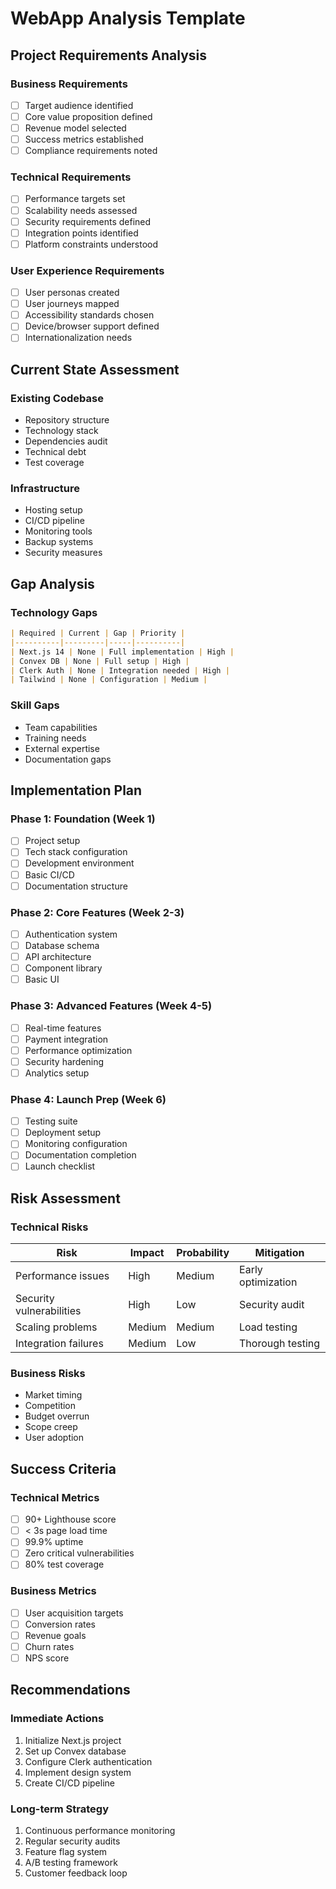 # WebApp Analysis Template

## Project Requirements Analysis

### Business Requirements
- [ ] Target audience identified
- [ ] Core value proposition defined
- [ ] Revenue model selected
- [ ] Success metrics established
- [ ] Compliance requirements noted

### Technical Requirements
- [ ] Performance targets set
- [ ] Scalability needs assessed
- [ ] Security requirements defined
- [ ] Integration points identified
- [ ] Platform constraints understood

### User Experience Requirements
- [ ] User personas created
- [ ] User journeys mapped
- [ ] Accessibility standards chosen
- [ ] Device/browser support defined
- [ ] Internationalization needs

## Current State Assessment

### Existing Codebase
- Repository structure
- Technology stack
- Dependencies audit
- Technical debt
- Test coverage

### Infrastructure
- Hosting setup
- CI/CD pipeline
- Monitoring tools
- Backup systems
- Security measures

## Gap Analysis

### Technology Gaps
```markdown
| Required | Current | Gap | Priority |
|----------|---------|-----|----------|
| Next.js 14 | None | Full implementation | High |
| Convex DB | None | Full setup | High |
| Clerk Auth | None | Integration needed | High |
| Tailwind | None | Configuration | Medium |
```

### Skill Gaps
- Team capabilities
- Training needs
- External expertise
- Documentation gaps

## Implementation Plan

### Phase 1: Foundation (Week 1)
- [ ] Project setup
- [ ] Tech stack configuration
- [ ] Development environment
- [ ] Basic CI/CD
- [ ] Documentation structure

### Phase 2: Core Features (Week 2-3)
- [ ] Authentication system
- [ ] Database schema
- [ ] API architecture
- [ ] Component library
- [ ] Basic UI

### Phase 3: Advanced Features (Week 4-5)
- [ ] Real-time features
- [ ] Payment integration
- [ ] Performance optimization
- [ ] Security hardening
- [ ] Analytics setup

### Phase 4: Launch Prep (Week 6)
- [ ] Testing suite
- [ ] Deployment setup
- [ ] Monitoring configuration
- [ ] Documentation completion
- [ ] Launch checklist

## Risk Assessment

### Technical Risks
| Risk | Impact | Probability | Mitigation |
|------|--------|-------------|------------|
| Performance issues | High | Medium | Early optimization |
| Security vulnerabilities | High | Low | Security audit |
| Scaling problems | Medium | Medium | Load testing |
| Integration failures | Medium | Low | Thorough testing |

### Business Risks
- Market timing
- Competition
- Budget overrun
- Scope creep
- User adoption

## Success Criteria

### Technical Metrics
- [ ] 90+ Lighthouse score
- [ ] < 3s page load time
- [ ] 99.9% uptime
- [ ] Zero critical vulnerabilities
- [ ] 80% test coverage

### Business Metrics
- [ ] User acquisition targets
- [ ] Conversion rates
- [ ] Revenue goals
- [ ] Churn rates
- [ ] NPS score

## Recommendations

### Immediate Actions
1. Initialize Next.js project
2. Set up Convex database
3. Configure Clerk authentication
4. Implement design system
5. Create CI/CD pipeline

### Long-term Strategy
1. Continuous performance monitoring
2. Regular security audits
3. Feature flag system
4. A/B testing framework
5. Customer feedback loop